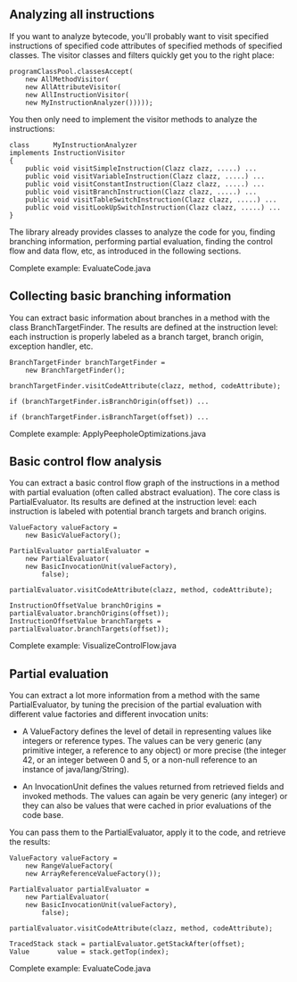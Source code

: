 ## Analyzing all instructions

If you want to analyze bytecode, you'll probably want to visit specified
instructions of specified code attributes of specified methods of specified
classes. The visitor classes and filters quickly get you to the right place:

    programClassPool.classesAccept(
        new AllMethodVisitor(
        new AllAttributeVisitor(
        new AllInstructionVisitor(
        new MyInstructionAnalyzer()))));

You then only need to implement the visitor methods to analyze the
instructions:

    class      MyInstructionAnalyzer
    implements InstructionVisitor
    {
        public void visitSimpleInstruction(Clazz clazz, .....) ...
        public void visitVariableInstruction(Clazz clazz, .....) ...
        public void visitConstantInstruction(Clazz clazz, .....) ...
        public void visitBranchInstruction(Clazz clazz, .....) ...
        public void visitTableSwitchInstruction(Clazz clazz, .....) ...
        public void visitLookUpSwitchInstruction(Clazz clazz, .....) ...
    }

The library already provides classes to analyze the code for you, finding
branching information, performing partial evaluation, finding the control flow
and data flow, etc, as introduced in the following sections.

Complete example: EvaluateCode.java

## Collecting basic branching information

You can extract basic information about branches in a method with the class
BranchTargetFinder. The results are defined at the instruction level: each
instruction is properly labeled as a branch target, branch origin, exception
handler, etc.

    BranchTargetFinder branchTargetFinder =
        new BranchTargetFinder();

    branchTargetFinder.visitCodeAttribute(clazz, method, codeAttribute);

    if (branchTargetFinder.isBranchOrigin(offset)) ...

    if (branchTargetFinder.isBranchTarget(offset)) ...

Complete example: ApplyPeepholeOptimizations.java

## Basic control flow analysis

You can extract a basic control flow graph of the instructions in a method
with partial evaluation (often called abstract evaluation). The core class is
PartialEvaluator. Its results are defined at the instruction level: each
instruction is labeled with potential branch targets and branch origins.

    ValueFactory valueFactory =
        new BasicValueFactory();

    PartialEvaluator partialEvaluator =
        new PartialEvaluator(
        new BasicInvocationUnit(valueFactory),
            false);

    partialEvaluator.visitCodeAttribute(clazz, method, codeAttribute);

    InstructionOffsetValue branchOrigins = partialEvaluator.branchOrigins(offset));
    InstructionOffsetValue branchTargets = partialEvaluator.branchTargets(offset));

Complete example: VisualizeControlFlow.java

## Partial evaluation

You can extract a lot more information from a method with the same
PartialEvaluator, by tuning the precision of the partial evaluation with
different value factories and different invocation units:

- A ValueFactory defines the level of detail in representing values like
  integers or reference types. The values can be very generic (any primitive
  integer, a reference to any object) or more precise (the integer 42, or an
  integer between 0 and 5, or a non-null reference to an instance of
  java/lang/String).

- An InvocationUnit defines the values returned from retrieved fields and
  invoked methods. The values can again be very generic (any integer) or they
  can also be values that were cached in prior evaluations of the code base.

You can pass them to the PartialEvaluator, apply it to the code, and retrieve
the results:

    ValueFactory valueFactory =
        new RangeValueFactory(
        new ArrayReferenceValueFactory());

    PartialEvaluator partialEvaluator =
        new PartialEvaluator(
        new BasicInvocationUnit(valueFactory),
            false);

    partialEvaluator.visitCodeAttribute(clazz, method, codeAttribute);

    TracedStack stack = partialEvaluator.getStackAfter(offset);
    Value       value = stack.getTop(index);

Complete example: EvaluateCode.java
